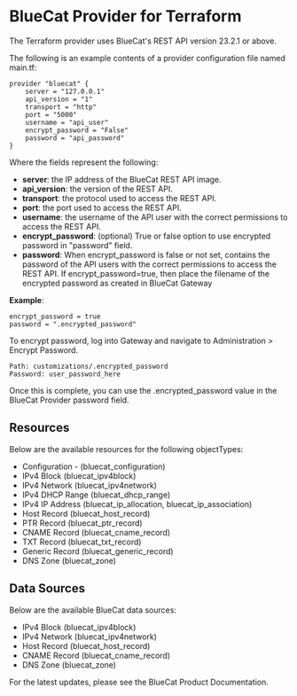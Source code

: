 # BlueCat Provider for Terraform

The Terraform provider uses BlueCat's REST API version 23.2.1 or above.  

The following is an example contents of a provider configuration file named main.tf:

```
provider "bluecat" {
    server = "127.0.0.1"
    api_version = "1"
    transport = "http"
    port = "5000"
    username = "api_user"
    encrypt_password = "False"
    password = "api_password"
}
```

Where the fields represent the following:
- **server**: the IP address of the BlueCat REST API image.
- **api_version**: the version of the REST API.
- **transport**: the protocol used to access the REST API.
- **port**: the port used to access the REST API.
- **username**: the username of the API user with the correct permissions to access the REST API.
- **encrypt_password**: (optional) True or false option to use encrypted password in "password" field.
- **password**: When encrypt_password is false or not set, contains the password of the API users with the correct permissions to access the REST API.  If encrypt_password=true, then place the filename of the encrypted password as created in BlueCat Gateway 

**Example**: 

```
encrypt_password = true   
password = ".encrypted_password"
```

To encrypt password, log into Gateway and navigate to Administration > Encrypt Password. 

```
Path: customizations/.encrypted_password
Password: user_password_here
```


Once this is complete, you can use the .encrypted_password value in the BlueCat Provider password field.

## Resources

Below are the available resources for the following objectTypes:

-   Configuration - (bluecat_configuration)
-   IPv4 Block (bluecat_ipv4block)
-   IPv4 Network (bluecat_ipv4network)
-   IPv4 DHCP Range (bluecat_dhcp_range)
-   IPv4 IP Address (bluecat_ip_allocation, bluecat_ip_association)
-   Host Record (bluecat_host_record)
-   PTR Record (bluecat_ptr_record)
-   CNAME Record (bluecat_cname_record)
-   TXT Record (bluecat_txt_record)
-   Generic Record (bluecat_generic_record)
-   DNS Zone (bluecat_zone)

## Data Sources

Below are the available BlueCat data sources:

-   IPv4 Block (bluecat_ipv4block)
-   IPv4 Network (bluecat_ipv4network)
-   Host Record (bluecat_host_record)
-   CNAME Record (bluecat_cname_record)
-   DNS Zone (bluecat_zone)

For the latest updates, please see the BlueCat Product Documentation.

